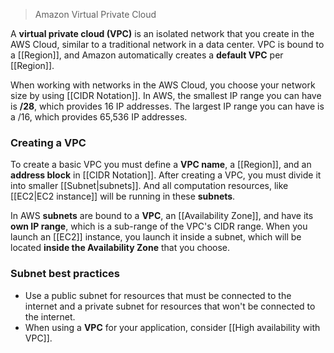 > Amazon Virtual Private Cloud

A **virtual private cloud (VPC)** is an isolated network that you create in the AWS Cloud, similar to a traditional network in a data center. VPC is bound to a [[Region]], and Amazon automatically creates a **default VPC** per [[Region]].

When working with networks in the AWS Cloud, you choose your network size by using [[CIDR Notation]]. In AWS, the smallest IP range you can have is **/28**, which provides 16 IP addresses. The largest IP range you can have is a /16, which provides 65,536 IP addresses.

### Creating a VPC

To create a basic VPC you must define a **VPC name**, a [[Region]], and an **address block** in [[CIDR Notation]]. After creating a VPC, you must divide it into smaller [[Subnet|subnets]]. And all computation resources, like [[EC2|EC2 instance]] will be running in these **subnets**. 

In AWS **subnets** are bound to a **VPC**, an [[Availability Zone]], and have its **own IP range**, which is a sub-range of the VPC's CIDR range. When you launch an [[EC2]] instance, you launch it inside a subnet, which will be located **inside the Availability Zone** that you choose.

### Subnet best practices

- Use a public subnet for resources that must be connected to the internet and a private subnet for resources that won't be connected to the internet.
- When using a **VPC** for your application, consider [[High availability with VPC]].